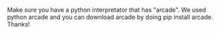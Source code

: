 Make sure you have a python interpretator that has "arcade".
We used python arcade and you can download arcade by doing pip install arcade.
Thanks!